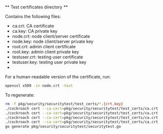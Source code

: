 ** Test certificates directory **

Contains the following files:

* ca.crt: CA certificate
* ca.key: CA private key
* node.crt: node client/server certificate
* node.key: node client/server private key
* root.crt: admin client certificate
* root.key: admin client private key
* testuser.crt: testing user certificate
* testuser.key: testing user private key
*

For a human-readable version of the certificate, run:
```bash
openssl x509 -in node.crt -text
```

To regenerate:
```bash
rm -f pkg/security/securitytest/test_certs/*.{crt,key}
./cockroach cert --ca-cert=pkg/security/securitytest/test_certs/ca.crt --ca-key=pkg/security/securitytest/test_certs/ca.key create-ca
./cockroach cert --ca-cert=pkg/security/securitytest/test_certs/ca.crt --ca-key=pkg/security/securitytest/test_certs/ca.key --cert=pkg/security/securitytest/test_certs/node.crt --key=pkg/security/securitytest/test_certs/node.key create-node 127.0.0.1 ::1 localhost *.local
./cockroach cert --ca-cert=pkg/security/securitytest/test_certs/ca.crt --ca-key=pkg/security/securitytest/test_certs/ca.key --cert=pkg/security/securitytest/test_certs/root.crt --key=pkg/security/securitytest/test_certs/root.key create-client root
./cockroach cert --ca-cert=pkg/security/securitytest/test_certs/ca.crt --ca-key=pkg/security/securitytest/test_certs/ca.key --cert=pkg/security/securitytest/test_certs/testuser.crt --key=pkg/security/securitytest/test_certs/testuser.key create-client testuser
go generate pkg/security/securitytest/securitytest.go
```
